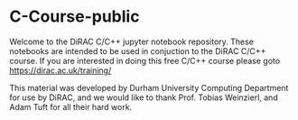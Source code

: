 # C-Course-public

Welcome to the DiRAC C/C++ jupyter notebook repository. These notebooks are intended to be used in conjuction to the DiRAC C/C++ course. If you are interested in doing this free C/C++ course please goto https://dirac.ac.uk/training/

This material was developed by Durham University Computing Department for use by DiRAC, and we would like to thank Prof. Tobias Weinzierl, and Adam Tuft for all their hard work.

